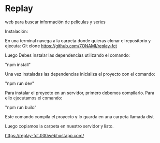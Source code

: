 # Replay


web para buscar información de películas y series

Instalación: 

En una terminal navega a la carpeta donde quieras clonar el repositorio y ejecuta:
Git clone https://github.com/7ONAMI/replay-fct

Luego Debes instalar las dependencias utilizando el comando:

"npm install"

Una vez instaladas las dependencias inicializa el proyecto con el comando:

"npm run dev"


Para instalar el proyecto en un servidor, primero debemos compilarlo. Para ello ejecutamos el comando:

"npm run build"

Este comando compila el proyecto y lo guarda en una carpeta llamada dist

Luego copiamos la carpeta en nuestro servidor y listo.

https://replay-fct.000webhostapp.com/